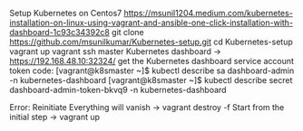 Setup Kubernetes on Centos7
https://msunil1204.medium.com/kubernetes-installation-on-linux-using-vagrant-and-ansible-one-click-installation-with-dashboard-1c93c34392c8
git clone https://github.com/msunilkumar/Kubernetes-setup.git
cd Kubernetes-setup
vagrant up
vagrant ssh master
Kubernetes dashboard -> https://192.168.48.10:32324/
get the Kubernetes dashboard service account token code:
[vagrant@k8smaster ~]$ kubectl describe sa dashboard-admin -n kubernetes-dashboard
[vagrant@k8smaster ~]$ kubectl describe secret dashboard-admin-token-bkvq9 -n kubernetes-dashboard

Error: Reinitiate
Everything will vanish -> vagrant destroy -f
Start from the initial step -> vagrant up